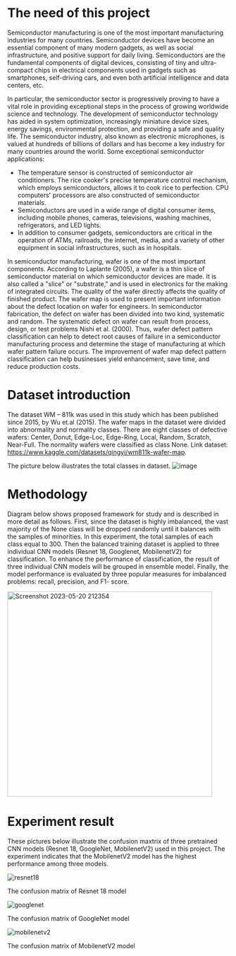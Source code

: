 # The need of this project
Semiconductor manufacturing is one of the most important manufacturing industries for many countries. Semiconductor devices have become an essential component of many modern gadgets, as well as social infrastructure, and positive support for daily living. Semiconductors are the fundamental components of digital devices, consisting of tiny and ultra-compact chips in electrical components used in gadgets such as smartphones, self-driving cars, and even both artificial intelligence and data centers, etc. 


In particular, the semiconductor sector is progressively proving to have a vital role in providing exceptional steps in the process of growing worldwide science and technology. The development of semiconductor technology has aided in system optimization, increasingly miniature device sizes, energy savings, environmental protection, and providing a safe and quality life. The semiconductor industry, also known as electronic microphones, is valued at hundreds of billions of dollars and has become a key industry for many countries around the world. Some exceptional semiconductor applications:
-	The temperature sensor is constructed of semiconductor air conditioners. The rice cooker's precise temperature control mechanism, which employs semiconductors, allows it to cook rice to perfection. CPU computers' processors are also constructed of semiconductor materials.
-	Semiconductors are used in a wide range of digital consumer items, including mobile phones, cameras, televisions, washing machines, refrigerators, and LED lights.
-	In addition to consumer gadgets, semiconductors are critical in the operation of ATMs, railroads, the internet, media, and a variety of other equipment in social infrastructures, such as in hospitals. 


In semiconductor manufacturing, wafer is one of the most important components. According to Laplante (2005), a wafer is a thin slice of semiconductor material on which semiconductor devices are made. It is also called a "slice" or "substrate," and is used in electronics for the making of integrated circuits. The quality of the wafer directly affects the quality of finished product. The wafer map is used to present important information about the defect location on wafer for engineers. In semiconductor fabrication, the defect on wafer has been divided into two kind, systematic and random. The systematic defect on wafer can result from process, design, or test problems Nishi et al. (2000). Thus, wafer defect pattern classification can help to detect root causes of failure in a semiconductor manufacturing process and determine the stage of manufacturing at which wafer pattern failure occurs. The improvement of wafer map defect pattern classification can help businesses yield enhancement, save time, and reduce production costs.

# Dataset introduction
The dataset WM – 811k was used in this study which has been published since 2015, by Wu et.al (2015). The wafer maps in the dataset were divided into abnormality and normality classes. There are eight classes of defective wafers: Center, Donut, Edge-Loc, Edge-Ring, Local, Random, Scratch, Near-Full. The normality wafers were classified as class None. Link dataset: https://www.kaggle.com/datasets/qingyi/wm811k-wafer-map. 

The picture below illustrates the total classes in dataset.
![image](https://github.com/minhanh15mh/AN-ENSEMBLE-CONVOLUTIONAL-NEURAL-NETWORK-FOR-WAFER-DEFECT-PATTERN-CLASSIFICATION-/assets/86044915/5dedbbaa-47a7-4bf2-a32b-7408ebbb5f90)

# Methodology 
Diagram below shows proposed framework for study and is described in more detail as follows. First, since the dataset is highly imbalanced, the vast majority of the None class will be dropped randomly until it balances with the samples of minorities. In this experiment, the total samples of each class equal to 300. Then the balanced training dataset is applied to three individual CNN models (Resnet 18, Googlenet, MobilenetV2) for classification. To enhance the performance of classification, the result of three individual CNN models will be grouped in ensemble model. Finally, the model performance is evaluated by three popular measures for imbalanced problems: recall, precision, and F1- score.  

<img width="465" alt="Screenshot 2023-05-20 212354" src="https://github.com/minhanh15mh/AN-ENSEMBLE-CONVOLUTIONAL-NEURAL-NETWORK-FOR-WAFER-DEFECT-PATTERN-CLASSIFICATION-/assets/86044915/35b2be8a-0682-4bd7-a1fc-b0e12f4a123b">

# Experiment result
These pictures below illustrate the confusion maxtrix of three pretrained CNN models (Resnet 18, GoogleNet, MobilenetV2) used in this project. The experiment indicates that the MobilenetV2 model has the highest performance among three models.


![resnet18](https://github.com/minhanh15mh/CONVOLUTIONAL-NEURAL-NETWORK-FOR-WAFER-DEFECT-PATTERN-CLASSIFICATION-/assets/86044915/1a76b922-a155-41fc-a107-82bdc69ad404)

The confusion matrix of Resnet 18 model

![googlenet](https://github.com/minhanh15mh/CONVOLUTIONAL-NEURAL-NETWORK-FOR-WAFER-DEFECT-PATTERN-CLASSIFICATION-/assets/86044915/200554fa-2bf2-4b7c-82a0-c7ed1cf1f466)

The confusion matrix of GoogleNet model

![mobilenetv2](https://github.com/minhanh15mh/CONVOLUTIONAL-NEURAL-NETWORK-FOR-WAFER-DEFECT-PATTERN-CLASSIFICATION-/assets/86044915/c3c121f0-6648-4272-8877-542ae211f8f3)

The confusion matrix of MobilenetV2 model
